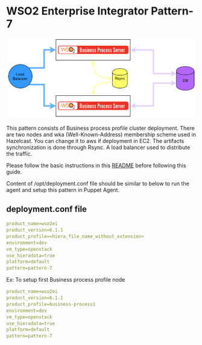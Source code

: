 # WSO2 Enterprise Integrator Pattern-7

![pattern-design](../../../../../patterns/design/wso2ei-6.1.1-pattern-7.png)

This pattern consists of Business process profile cluster deployment. There are two nodes and wka (Well-Known-Address) membership scheme used in Hazelcast. You can change it to aws if deployment in EC2. The artifacts synchronization is done through Rsync. A load balancer used to distribute the traffic.

Please follow the basic instructions in this [README](../../../../../README.md) before following this guide.

Content of /opt/deployment.conf file should be similar to below to run the agent and setup this pattern in Puppet Agent.

## deployment.conf file

```yaml
product_name=wso2ei
product_version=6.1.1
product_profile=<hiera_file_name_without_extension>
environment=dev
vm_type=openstack
use_hieradata=true
platform=default
pattern=pattern-7

```

Ex: To setup first Business process profile node

```yaml
product_name=wso2ei
product_version=6.1.1
product_profile=business-process1
environment=dev
vm_type=openstack
use_hieradata=true
platform=default
pattern=pattern-7

```
